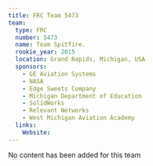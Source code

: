 ```yaml
---
title: FRC Team 5473
team:
  type: FRC
  number: 5473
  name: Team Spitfire.
  rookie_year: 2015
  location: Grand Rapids, Michigan, USA
  sponsors:
    - GE Aviation Systems
    - NASA
    - Edge Sweets Company
    - Michigan Department of Education
    - SolidWorks
    - Relevant Networks
    - West Michigan Aviation Academy
  links:
    Website: 
---
```

No content has been added for this team